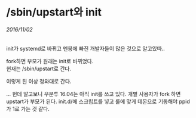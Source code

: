 # /sbin/upstart와 init
###### 2016/11/02

init가 systemd로 바뀌고 멘붕에 빠진 개발자들이 많은 것으로 알고있따..

fork하면 부모가 원래는 init로 바뀌었다.  
현재는 /sbin/upstart로 간다.  


이렇게 된 이상 청와대로 간다.

... 헌데 알고보니 우분투 16.04는 아직 init를 쓰고 있다. 개별 사용자가 fork 하면 upstart가 부모가 된다. init.d/에 스크립트를 넣고 룰에 맞게 데몬으로 기동해야 ppid가 1로 가는 것 같다.
